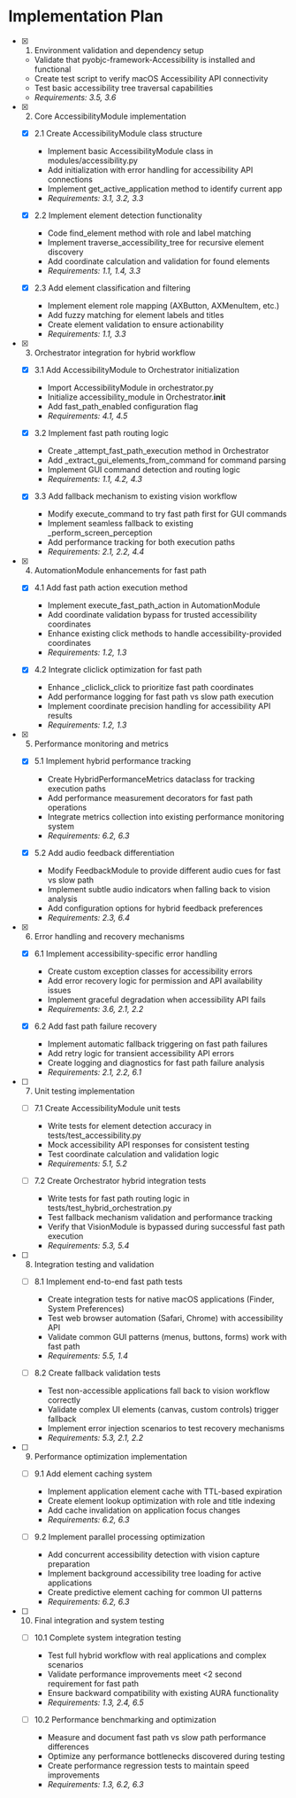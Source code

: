 # Implementation Plan

- [x] 1. Environment validation and dependency setup

  - Validate that pyobjc-framework-Accessibility is installed and functional
  - Create test script to verify macOS Accessibility API connectivity
  - Test basic accessibility tree traversal capabilities
  - _Requirements: 3.5, 3.6_

- [x] 2. Core AccessibilityModule implementation

  - [x] 2.1 Create AccessibilityModule class structure

    - Implement basic AccessibilityModule class in modules/accessibility.py
    - Add initialization with error handling for accessibility API connections
    - Implement get_active_application method to identify current app
    - _Requirements: 3.1, 3.2, 3.3_

  - [x] 2.2 Implement element detection functionality

    - Code find_element method with role and label matching
    - Implement traverse_accessibility_tree for recursive element discovery
    - Add coordinate calculation and validation for found elements
    - _Requirements: 1.1, 1.4, 3.3_

  - [x] 2.3 Add element classification and filtering
    - Implement element role mapping (AXButton, AXMenuItem, etc.)
    - Add fuzzy matching for element labels and titles
    - Create element validation to ensure actionability
    - _Requirements: 1.1, 3.3_

- [x] 3. Orchestrator integration for hybrid workflow

  - [x] 3.1 Add AccessibilityModule to Orchestrator initialization

    - Import AccessibilityModule in orchestrator.py
    - Initialize accessibility_module in Orchestrator.**init**
    - Add fast_path_enabled configuration flag
    - _Requirements: 4.1, 4.5_

  - [x] 3.2 Implement fast path routing logic

    - Create \_attempt_fast_path_execution method in Orchestrator
    - Add \_extract_gui_elements_from_command for command parsing
    - Implement GUI command detection and routing logic
    - _Requirements: 1.1, 4.2, 4.3_

  - [x] 3.3 Add fallback mechanism to existing vision workflow
    - Modify execute_command to try fast path first for GUI commands
    - Implement seamless fallback to existing \_perform_screen_perception
    - Add performance tracking for both execution paths
    - _Requirements: 2.1, 2.2, 4.4_

- [x] 4. AutomationModule enhancements for fast path

  - [x] 4.1 Add fast path action execution method

    - Implement execute_fast_path_action in AutomationModule
    - Add coordinate validation bypass for trusted accessibility coordinates
    - Enhance existing click methods to handle accessibility-provided coordinates
    - _Requirements: 1.2, 1.3_

  - [x] 4.2 Integrate cliclick optimization for fast path
    - Enhance \_cliclick_click to prioritize fast path coordinates
    - Add performance logging for fast path vs slow path execution
    - Implement coordinate precision handling for accessibility API results
    - _Requirements: 1.2, 1.3_

- [x] 5. Performance monitoring and metrics

  - [x] 5.1 Implement hybrid performance tracking

    - Create HybridPerformanceMetrics dataclass for tracking execution paths
    - Add performance measurement decorators for fast path operations
    - Integrate metrics collection into existing performance monitoring system
    - _Requirements: 6.2, 6.3_

  - [x] 5.2 Add audio feedback differentiation
    - Modify FeedbackModule to provide different audio cues for fast vs slow path
    - Implement subtle audio indicators when falling back to vision analysis
    - Add configuration options for hybrid feedback preferences
    - _Requirements: 2.3, 6.4_

- [x] 6. Error handling and recovery mechanisms

  - [x] 6.1 Implement accessibility-specific error handling

    - Create custom exception classes for accessibility errors
    - Add error recovery logic for permission and API availability issues
    - Implement graceful degradation when accessibility API fails
    - _Requirements: 3.6, 2.1, 2.2_

  - [x] 6.2 Add fast path failure recovery
    - Implement automatic fallback triggering on fast path failures
    - Add retry logic for transient accessibility API errors
    - Create logging and diagnostics for fast path failure analysis
    - _Requirements: 2.1, 2.2, 6.1_

- [ ] 7. Unit testing implementation

  - [ ] 7.1 Create AccessibilityModule unit tests

    - Write tests for element detection accuracy in tests/test_accessibility.py
    - Mock accessibility API responses for consistent testing
    - Test coordinate calculation and validation logic
    - _Requirements: 5.1, 5.2_

  - [ ] 7.2 Create Orchestrator hybrid integration tests
    - Write tests for fast path routing logic in tests/test_hybrid_orchestration.py
    - Test fallback mechanism validation and performance tracking
    - Verify that VisionModule is bypassed during successful fast path execution
    - _Requirements: 5.3, 5.4_

- [ ] 8. Integration testing and validation

  - [ ] 8.1 Implement end-to-end fast path tests

    - Create integration tests for native macOS applications (Finder, System Preferences)
    - Test web browser automation (Safari, Chrome) with accessibility API
    - Validate common GUI patterns (menus, buttons, forms) work with fast path
    - _Requirements: 5.5, 1.4_

  - [ ] 8.2 Create fallback validation tests
    - Test non-accessible applications fall back to vision workflow correctly
    - Validate complex UI elements (canvas, custom controls) trigger fallback
    - Implement error injection scenarios to test recovery mechanisms
    - _Requirements: 5.3, 2.1, 2.2_

- [ ] 9. Performance optimization implementation

  - [ ] 9.1 Add element caching system

    - Implement application element cache with TTL-based expiration
    - Create element lookup optimization with role and title indexing
    - Add cache invalidation on application focus changes
    - _Requirements: 6.2, 6.3_

  - [ ] 9.2 Implement parallel processing optimization
    - Add concurrent accessibility detection with vision capture preparation
    - Implement background accessibility tree loading for active applications
    - Create predictive element caching for common UI patterns
    - _Requirements: 6.2, 6.3_

- [ ] 10. Final integration and system testing

  - [ ] 10.1 Complete system integration testing

    - Test full hybrid workflow with real applications and complex scenarios
    - Validate performance improvements meet <2 second requirement for fast path
    - Ensure backward compatibility with existing AURA functionality
    - _Requirements: 1.3, 2.4, 6.5_

  - [ ] 10.2 Performance benchmarking and optimization
    - Measure and document fast path vs slow path performance differences
    - Optimize any performance bottlenecks discovered during testing
    - Create performance regression tests to maintain speed improvements
    - _Requirements: 1.3, 6.2, 6.3_
